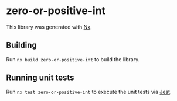 # zero-or-positive-int

This library was generated with [Nx](https://nx.dev).

## Building

Run `nx build zero-or-positive-int` to build the library.

## Running unit tests

Run `nx test zero-or-positive-int` to execute the unit tests via [Jest](https://jestjs.io).
